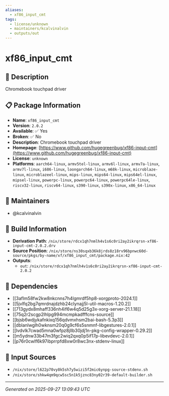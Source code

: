 ```yaml
---
aliases:
  - xf86_input_cmt
tags:
  - license/unknown
  - maintainers/kcalvinalvin
  - outputs/out
---
```


# xf86_input_cmt

## 📝 Description

Chromebook touchpad driver

## 📋 Package Information

- **Name**: `xf86_input_cmt`
- **Version**: `2.0.2`
- **Available**: ✅ Yes
- **Broken**: ✅ No
- **Description**: Chromebook touchpad driver
- **Homepage**: [https://www.github.com/hugegreenbug/xf86-input-cmt](https://www.github.com/hugegreenbug/xf86-input-cmt)
- **License**: `unknown`
- **Platforms**: `aarch64-linux`, `armv5tel-linux`, `armv6l-linux`, `armv7a-linux`, `armv7l-linux`, `i686-linux`, `loongarch64-linux`, `m68k-linux`, `microblaze-linux`, `microblazeel-linux`, `mips-linux`, `mips64-linux`, `mips64el-linux`, `mipsel-linux`, `powerpc-linux`, `powerpc64-linux`, `powerpc64le-linux`, `riscv32-linux`, `riscv64-linux`, `s390-linux`, `s390x-linux`, `x86_64-linux`
## 👥 Maintainers

- @kcalvinalvin


## 🔧 Build Information

- **Derivation Path**: `/nix/store/rdcx1qh7nmlh4v1s6c0ri2ay2ikrqrsn-xf86-input-cmt-2.0.2.drv`
- **Source Position**: `/nix/store/ns30sqxb36k8jrds8z18rv96bpnwc60d-source/pkgs/by-name/xf/xf86_input_cmt/package.nix:42`
- **Outputs**:
  - `out`:  `/nix/store/rdcx1qh7nmlh4v1s6c0ri2ay2ikrqrsn-xf86-input-cmt-2.0.2`

## 🔗 Dependencies

- [[3aflm58fw2kw8nkcnns7h4lgmrdf5hp8-xorgproto-2024.1]]
- [[5jvlfq2bg7qmrdnajdzhb24clynajj5l-util-macros-1.20.2]]
- [[713gydx8mhaff336nh4if6w4q5d25g3x-xorg-server-21.1.18]]
- [[75q2r2scgp2lhlpg994mcmpkadfffcns-source]]
- [[bjsb6wdjykafnkixq156qdvmxhsm2bai-bash-5.3p3]]
- [[dblanlwglh0wknsm20q0g9cf6s5snmnf-libgestures-2.0.1]]
- [[lvdvlk7cwad5mna0wfpz8jllb30jdj1n-pkg-config-wrapper-0.29.2]]
- [[m5ydnw33b47m3fgc2wiq2qxq0p5if17p-libevdevc-2.0.1]]
- [[p76r0cwlf6k97ibprrpfd8xw0r8wc3nx-stdenv-linux]]

## 📁 Input Sources

- `/nix/store/l622p70vy8k5sh7y5wizi5f2mic6ynpg-source-stdenv.sh`
- `/nix/store/shkw4qm9qcw5sc5n1k5jznc83ny02r39-default-builder.sh`

---
*Generated on 2025-09-27 13:09:43 UTC*
